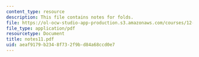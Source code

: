 ```yaml
---
content_type: resource
description: This file contains notes for folds.
file: https://ol-ocw-studio-app-production.s3.amazonaws.com/courses/12-113-structural-geology-fall-2005/aeaf9179b2348f732f9bd84a68ccd0e7_notes11.pdf
file_type: application/pdf
resourcetype: Document
title: notes11.pdf
uid: aeaf9179-b234-8f73-2f9b-d84a68ccd0e7
---
```

